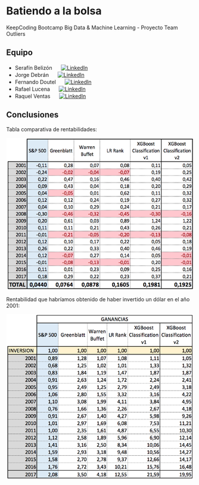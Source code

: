 # Batiendo a la bolsa

KeepCoding Bootcamp Big Data & Machine Learning - Proyecto Team Outliers

## Equipo

* Serafín Belizón
[<img src="https://github.githubassets.com/favicon.ico" height=16 width="16">](https://github.com/SerafinBelizon)
[![LinkedIn][logo_LinkedIn]](https://www.linkedin.com/in/serafin-belizon-gomez-114096154)
* Jorge Debrán
[<img src="https://github.githubassets.com/favicon.ico" height=16 width="16">](https://github.com/jdebran)
[![LinkedIn][logo_LinkedIn]](https://www.linkedin.com/in/jorgedebran)
* Fernando Doutel
[<img src="https://github.githubassets.com/favicon.ico" height=16 width="16">](https://github.com/f3rn4nd0d)
[![LinkedIn][logo_LinkedIn]](https://www.linkedin.com/in/fernandodoutel)
* Rafael Lucena
[<img src="https://github.githubassets.com/favicon.ico" height=16 width="16">](https://github.com/jampol71)
[![LinkedIn][logo_LinkedIn]](https://www.linkedin.com/in/rafael-lucena-martinez)
* Raquel Ventas
[<img src="https://github.githubassets.com/favicon.ico" height=16 width="16">](https://github.com/rventas)
[![LinkedIn][logo_LinkedIn]](https://www.linkedin.com/in/raquel-ventas-olmedo-61a857137)

[logo_LinkedIn]: https://static.licdn.com/scds/common/u/images/logos/favicons/v1/16x16/favicon.ico "LinkedIn"

## Conclusiones

Tabla comparativa de rentabilidades:

![alt text](https://raw.githubusercontent.com/jdebran/KC_Proyecto-Final/master/comparativa.png "Tabla Comparativa")

Rentabilidad que habríamos obtenido de haber invertido un dólar en el año 2001:

![alt text](https://raw.githubusercontent.com/jdebran/KC_Proyecto-Final/master/rentabilidad.png "Rentabilidad obtenida tras haber invertido un dólar")
